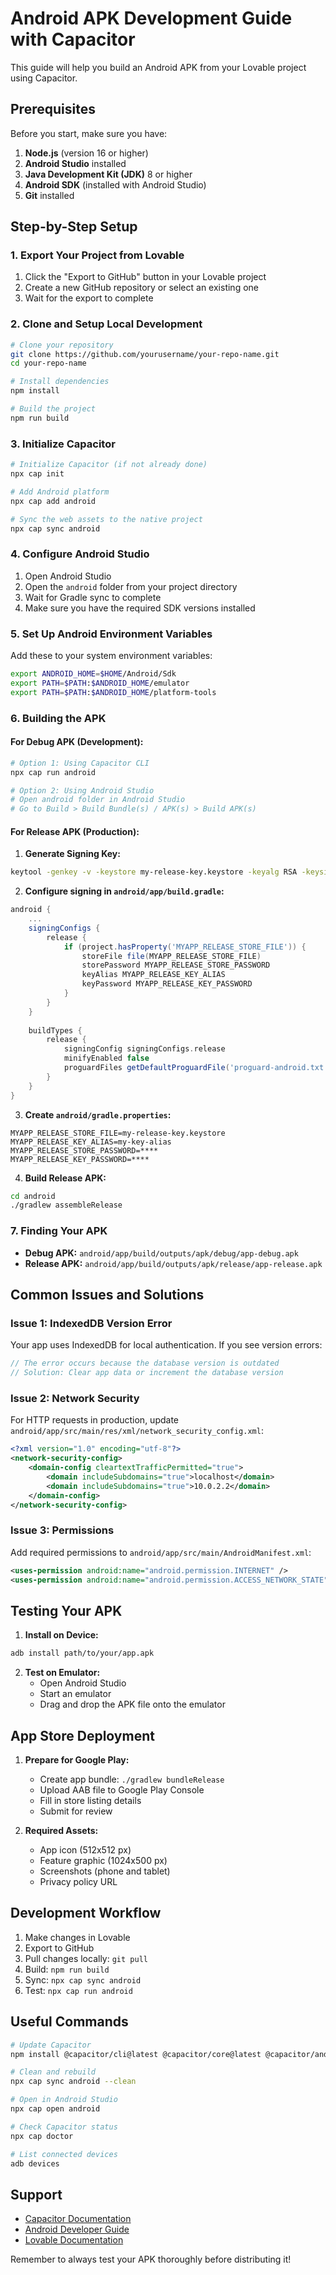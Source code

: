 
# Android APK Development Guide with Capacitor

This guide will help you build an Android APK from your Lovable project using Capacitor.

## Prerequisites

Before you start, make sure you have:

1. **Node.js** (version 16 or higher)
2. **Android Studio** installed
3. **Java Development Kit (JDK)** 8 or higher
4. **Android SDK** (installed with Android Studio)
5. **Git** installed

## Step-by-Step Setup

### 1. Export Your Project from Lovable

1. Click the "Export to GitHub" button in your Lovable project
2. Create a new GitHub repository or select an existing one
3. Wait for the export to complete

### 2. Clone and Setup Local Development

```bash
# Clone your repository
git clone https://github.com/yourusername/your-repo-name.git
cd your-repo-name

# Install dependencies
npm install

# Build the project
npm run build
```

### 3. Initialize Capacitor

```bash
# Initialize Capacitor (if not already done)
npx cap init

# Add Android platform
npx cap add android

# Sync the web assets to the native project
npx cap sync android
```

### 4. Configure Android Studio

1. Open Android Studio
2. Open the `android` folder from your project directory
3. Wait for Gradle sync to complete
4. Make sure you have the required SDK versions installed

### 5. Set Up Android Environment Variables

Add these to your system environment variables:

```bash
export ANDROID_HOME=$HOME/Android/Sdk
export PATH=$PATH:$ANDROID_HOME/emulator
export PATH=$PATH:$ANDROID_HOME/platform-tools
```

### 6. Building the APK

#### For Debug APK (Development):

```bash
# Option 1: Using Capacitor CLI
npx cap run android

# Option 2: Using Android Studio
# Open android folder in Android Studio
# Go to Build > Build Bundle(s) / APK(s) > Build APK(s)
```

#### For Release APK (Production):

1. **Generate Signing Key:**
```bash
keytool -genkey -v -keystore my-release-key.keystore -keyalg RSA -keysize 2048 -validity 10000 -alias my-key-alias
```

2. **Configure signing in `android/app/build.gradle`:**
```gradle
android {
    ...
    signingConfigs {
        release {
            if (project.hasProperty('MYAPP_RELEASE_STORE_FILE')) {
                storeFile file(MYAPP_RELEASE_STORE_FILE)
                storePassword MYAPP_RELEASE_STORE_PASSWORD
                keyAlias MYAPP_RELEASE_KEY_ALIAS
                keyPassword MYAPP_RELEASE_KEY_PASSWORD
            }
        }
    }
    
    buildTypes {
        release {
            signingConfig signingConfigs.release
            minifyEnabled false
            proguardFiles getDefaultProguardFile('proguard-android.txt'), 'proguard-rules.pro'
        }
    }
}
```

3. **Create `android/gradle.properties`:**
```properties
MYAPP_RELEASE_STORE_FILE=my-release-key.keystore
MYAPP_RELEASE_KEY_ALIAS=my-key-alias
MYAPP_RELEASE_STORE_PASSWORD=****
MYAPP_RELEASE_KEY_PASSWORD=****
```

4. **Build Release APK:**
```bash
cd android
./gradlew assembleRelease
```

### 7. Finding Your APK

- **Debug APK:** `android/app/build/outputs/apk/debug/app-debug.apk`
- **Release APK:** `android/app/build/outputs/apk/release/app-release.apk`

## Common Issues and Solutions

### Issue 1: IndexedDB Version Error
Your app uses IndexedDB for local authentication. If you see version errors:

```javascript
// The error occurs because the database version is outdated
// Solution: Clear app data or increment the database version
```

### Issue 2: Network Security
For HTTP requests in production, update `android/app/src/main/res/xml/network_security_config.xml`:

```xml
<?xml version="1.0" encoding="utf-8"?>
<network-security-config>
    <domain-config cleartextTrafficPermitted="true">
        <domain includeSubdomains="true">localhost</domain>
        <domain includeSubdomains="true">10.0.2.2</domain>
    </domain-config>
</network-security-config>
```

### Issue 3: Permissions
Add required permissions to `android/app/src/main/AndroidManifest.xml`:

```xml
<uses-permission android:name="android.permission.INTERNET" />
<uses-permission android:name="android.permission.ACCESS_NETWORK_STATE" />
```

## Testing Your APK

1. **Install on Device:**
```bash
adb install path/to/your/app.apk
```

2. **Test on Emulator:**
   - Open Android Studio
   - Start an emulator
   - Drag and drop the APK file onto the emulator

## App Store Deployment

1. **Prepare for Google Play:**
   - Create app bundle: `./gradlew bundleRelease`
   - Upload AAB file to Google Play Console
   - Fill in store listing details
   - Submit for review

2. **Required Assets:**
   - App icon (512x512 px)
   - Feature graphic (1024x500 px)
   - Screenshots (phone and tablet)
   - Privacy policy URL

## Development Workflow

1. Make changes in Lovable
2. Export to GitHub
3. Pull changes locally: `git pull`
4. Build: `npm run build`
5. Sync: `npx cap sync android`
6. Test: `npx cap run android`

## Useful Commands

```bash
# Update Capacitor
npm install @capacitor/cli@latest @capacitor/core@latest @capacitor/android@latest

# Clean and rebuild
npx cap sync android --clean

# Open in Android Studio
npx cap open android

# Check Capacitor status
npx cap doctor

# List connected devices
adb devices
```

## Support

- [Capacitor Documentation](https://capacitorjs.com/docs)
- [Android Developer Guide](https://developer.android.com/studio)
- [Lovable Documentation](https://docs.lovable.dev)

Remember to always test your APK thoroughly before distributing it!
